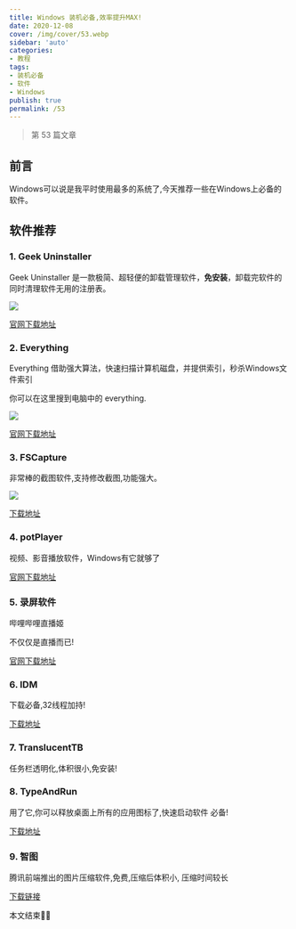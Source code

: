 ```yaml
---
title: Windows 装机必备,效率提升MAX!
date: 2020-12-08
cover: /img/cover/53.webp
sidebar: 'auto' 
categories:
- 教程 
tags:
- 装机必备
- 软件
- Windows
publish: true
permalink: /53
---
```


> 第 53 篇文章
<!-- more -->

## 前言
Windows可以说是我平时使用最多的系统了,今天推荐一些在Windows上必备的软件。

## 软件推荐

### 1. Geek Uninstaller

Geek Uninstaller 是一款极简、超轻便的卸载管理软件，**免安装**，卸载完软件的同时清理软件无用的注册表。

![](/img/2020/windows_1.png)

[官网下载地址](https://geekuninstaller.com/)

### 2. Everything

Everything 借助强大算法，快速扫描计算机磁盘，并提供索引，秒杀Windows文件索引

你可以在这里搜到电脑中的 everything.

![](/img/2020/windows_2.png)

[官网下载地址](https://www.voidtools.com/zh-cn/)

### 3. FSCapture

非常棒的截图软件,支持修改截图,功能强大。

![](/img/2020/windows_3.png)

[下载地址](http://f.zk123.top/s/fscapture.zip)

### 4. potPlayer

视频、影音播放软件，Windows有它就够了

[官网下载地址](https://potplayer.org/)

### 5. 录屏软件

哔哩哔哩直播姬

不仅仅是直播而已!

[官网下载地址](https://live.bilibili.com/liveHime)

### 6. IDM

下载必备,32线程加持!

[下载地址](http://f.zk123.top/s/idm.zip)

### 7. TranslucentTB

任务栏透明化,体积很小,免安装!

### 8. TypeAndRun

用了它,你可以释放桌面上所有的应用图标了,快速启动软件 必备!

[下载地址](http://f.zk123.top/s/typeandrun.zip)

### 9. 智图

腾讯前端推出的图片压缩软件,免费,压缩后体积小, 压缩时间较长

[下载链接](https://zhitu.isux.us/index.php/preview/download)

本文结束:rainbow::rainbow: